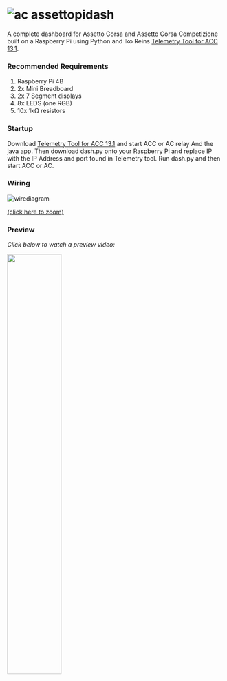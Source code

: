 # ![ac](https://raw.githubusercontent.com/resuther/assettopidash/main/resources/icon.png) assettopidash 

A complete dashboard for Assetto Corsa and Assetto Corsa Competizione built on a Raspberry Pi using Python and Iko Reins [Telemetry Tool for ACC 13.1](https://www.racedepartment.com/downloads/telemetry-tool-for-acc.34563/).

### Recommended Requirements
1. Raspberry Pi 4B
2. 2x Mini Breadboard
3. 2x 7 Segment displays
4. 8x LEDS (one RGB)
5. 10x 1kΩ resistors

### Startup
Download [Telemetry Tool for ACC 13.1](https://www.racedepartment.com/downloads/telemetry-tool-for-acc.34563/) and start ACC or AC relay And the java app. Then download dash.py onto your Raspberry Pi and replace IP with the IP Address and port found in Telemetry tool. Run dash.py and then start ACC or AC.

### Wiring 
![wirediagram](https://raw.githubusercontent.com/resuther/assettopidash/main/resources/dash_bb_scaled.png)

[(click here to zoom)](https://raw.githubusercontent.com/resuther/assettopidash/main/resources/dash_bb.png)

### Preview
*Click below to watch a preview video:*

[<img src="https://img.youtube.com/vi/8dBe93Tb4p4/maxresdefault.jpg" width="50%">](https://youtu.be/8dBe93Tb4p4)
